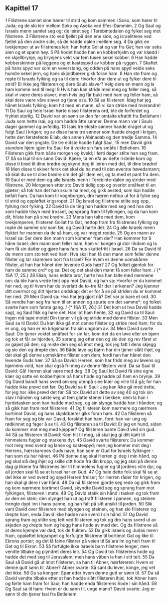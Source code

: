 ## Kapittel 17

1 Filistrene samlet sine hærer til strid og kom sammen i Soko, som hører til Juda; og de slo leir mellom Soko og Aseka ved Efes-Dammim.
2 Og Saul og Israels menn samlet seg og; de leiret seg i Terebintedalen og fylket seg mot filistrene.
3 Filistrene sto ved fjellet på den ene side, og israelittene ved fjellet på den andre side, så de hadde dalen imellem seg.
4 Da gikk en tvekjemper ut av filistrenes leir; han hette Goliat og var fra Gat; han var seks alen og et spann høy.
5 På hodet hadde han en kobberhjelm og var klædd i en skjellbrynje, og brynjens vekt var fem tusen sekel kobber.
6 Han hadde kobberskinner på leggene og et kastespyd av kobber på ryggen.
7 Skaftet på hans spyd var som en veverstang, og odden på hans spyd veide seks hundre sekel jern, og hans skjoldbærer gikk foran ham.
8 Han sto fram og ropte til Israels fylking og sa til dem: Hvorfor drar dere ut og fylker dere til strid? Er ikke jeg filisteren og dere Sauls slaver? Velg dere en mann og la ham komme ned til meg!
9 Hvis han kan stride med meg og feller meg, så skal vi være deres slaver; men hvis jeg får bukt med ham og feller ham, så skal dere være våre slaver og tjene oss.
10 Så sa filisteren: Idag har jeg hånet Israels fylking; kom hit med en mann, så vi kan stride med hverandre!
11 Da Saul og hele Israel hørte disse filisterens ord, ble de forferdet og fryktet storlig.
12 David var en sønn av den før omtalte efratitt fra Betlehem i Juda som hette Isai, og som hadde åtte sønner. Denne mann var i Sauls dager gammel og avfeldig.
13 Isais tre eldste sønner hadde draget ut og fulgt Saul i krigen; og av disse hans tre sønner som hadde draget i krigen, hette den førstefødte Eliab, den annen Abinadab og den tredje Samma.
14 David var den yngste. De tre eldste hadde fulgt Saul,
15 men David gikk stundom hjem igjen fra Saul for å vokte sin fars småfe i Betlehem.
16 Filisteren gikk fram både morgen og kveld; i førti dager stilte han seg fram.
17 Så sa Isai til sin sønn David: Kjære, ta en efa av dette ristede korn og disse ti brød til dine brødre og skynd deg til leiren med det, til dine brødre!
18 Men disse ti skiver fersk ost skal du ha med til den øverste høvedsmann; så skal du se til dine brødre om det går dem vel, og ta med et pant fra dem.
19 Saul er med dem og alle Israels menn i Terebinte-dalen og strider med filistrene.
20 Morgenen etter sto David tidlig opp og overlot småfeet til en gjæter; så tok han det han skulle ha med, og gikk avsted, som Isai hadde befalt ham. Da han kom til vognborgen, dro hæren nettop ut for å fylke seg til strid og oppløftet krigsropet.
21 Og Israel og filistrene stilte seg opp, fylking mot fylking.
22 David la de ting han hadde med seg ned hos den som hadde tilsyn med trosset, og sprang fram til fylkingen, og da han kom dit, hilste han på sine brødre.
23 Mens han talte med dem, kom tvekjemperen, filisteren Goliat fra Gat, nettop fram fra filistrenes fylking og ropte de samme ord som før, og David hørte det.
24 Og alle Israels menn flyktet for mannen da de så ham, og var meget redde.
25 Og en mann av Israel sa: Ser dere den mann som kommer fram der? Han kommer for å håne Israel; den mann som feller ham, ham vil kongen gi stor rikdom og la ham få sin datter og gjøre hans fars hus skattefritt i Israel.
26 Da sa David til de menn som sto tett ved ham: Hva skal han få den mann som feller denne filister og tar skammen bort fra Israel? For hvem er denne uomskårne filister, at han har hånet den levende Guds hær?
27 Og folket gjentok for ham de samme ord* og sa: Det og det skal den mann få som feller ham. / {* 1SA 17, 25.}
28 Eliab, hans eldste bror, hørte hva han talte med mennene om; da ble hans vrede tent opp mot David, og han sa: Hvorfor er du kommet her ned, og til hvem har du overlatt de to-tre får der i ørkenen? Jeg kjenner ditt overmot og ditt hjertes ondskap; det er for å se på striden du er kommet her ned.
29 Men David sa: Hva har jeg gjort nå? Det var jo bare et ord.
30 Så vendte han seg fra ham til en annen og spurte om det samme*; og folket svarte ham som første gang. / {* 1SA 17, 26.}
31 Det kom ut hva David hadde sagt, og Saul fikk og høre det. Han lot ham hente,
32 og David sa til Saul: Ingen må tape motet! Din tjener vil gå og stride med denne filister.
33 Men Saul sa til David: Du kan ikke gå mot denne filister og stride med ham; for du er ung, og han er en krigsmann fra sin ungdom av.
34 Men David svarte Saul: Din tjener voktet småfeet for sin far; kom det da en løve eller en bjørn og tok et får av hjorden,
35 sprang jeg etter den og slo den og rev fåret ut av gapet på den; og reiste den seg så imot meg, tok jeg fatt i dens skjegg og slo den og drepte den.
36 Både løve og bjørn har din tjener slått ihjel, og det skal gå denne uomskårne filister som dem, fordi han har hånet den levende Guds hær.
37 Så sa David: Herren, som har fridd meg av løvens og bjørnens vold, han skal også fri meg av denne filisters vold. Da sa Saul til David: Gå! Herren skal være med deg.
38 Og Saul lot David få sine egne klær og satte en kobberhjelm på hans hode og hadde på ham en brynje.
39 Og David bandt hans sverd om seg utenpå sine klær og ville til å gå; for han hadde ikke prøvd det før. Og David sa til Saul: Jeg kan ikke gå med dette, for jeg har ikke prøvd det før. Så tok David alt dette av seg
40 og tok sin stav i hånden og søkte seg ut fem glatte stener i bekken; dem la han i hyrdetasken som han hadde med seg, og sin slynge hadde han i hånden; og så gikk han fram mot filisteren.
41 Og filisteren kom nærmere og nærmere bortimot David, og hans skjoldbærer gikk foran ham.
42 Da filisteren så fram for seg og ble var David, foraktet han ham, fordi han var ung og rødkinnet og fager å se til.
43 Og filisteren sa til David: Er jeg en hund, siden du kommer mot meg med kjepper? Og filisteren bante David ved sin gud.
44 Så sa filisteren til David: Kom hit til meg, så skal jeg gi ditt kjøtt til himmelens fugler og markens dyr.
45 David svarte filisteren: Du kommer mot meg med sverd og lanse og kastespyd; men jeg kommer mot deg i Herrens, hærskarenes Guds navn, han som er Gud for Israels fylkinger - han som du har hånet.
46 På denne dag skal Herren gi deg i min hånd, og jeg skal slå deg ihjel og skille ditt hode fra din kropp, og jeg skal på denne dag gi likene fra filistrenes leir til himmelens fugler og til jordens ville dyr, og all jorden skal få se at Israel har en Gud.
47 Og hele dette folk skal få se at det ikke er ved sverd og spyd Herren frelser; for Herren råder for krigen, og han skal gi dere i var hånd.
48 Da nå filisteren gjorde seg rede og gikk fram og kom nærmere bortimot David, skyndte David seg og sprang fram mot fylkingen, filisteren i møte.
49 Og David stakk sin hånd i tasken og tok fram av den en stein; den slynget han ut og traff filisteren i pannen, og steinen trengte dypt inn i hans panne, og han falt på sitt ansikt til jorden.
50 Slik vant David over filisteren med slyngen og steinen, og han slo filisteren og drepte ham, enda David ikke hadde noe sverd i sin hånd.
51 Og David sprang fram og stilte seg tett ved filisteren og tok og dro hans sverd ut av skjeden og drepte ham og hugg hans hode av med det. Og da filistrene så at deres kjempe var død, tok de flukten.
52 Da gikk Israels og Judas menn fram, oppløftet krigsropet og forfulgte filistrene til bortimot Gat og like til Ekrons porter; og det lå falne filistrer på veien til Sa'ara'im og helt fram til Gat og til Ekron.
53 Så forfulgte ikke Israels barn filistrene lenger, men vendte tilbake og plyndret deres leir.
54 Og David tok filisterens hode og hadde det med seg til Jerusalem; men hans våben la han i sitt telt.
55 Da Saul så David gå ut imot filisteren, sa han til Abner, hærføreren: Hvem er denne gutt sønn til, Abner? Abner svarte: Så sant du lever, konge, jeg vet det ikke.
56 Da sa kongen: Spør etter hvem denne gutt er sønn til.
57 Da så David vendte tilbake etter at han hadde slått filisteren ihjel, tok Abner ham og førte ham fram for Saul; han hadde enda filisterens hode i sin hånd.
58 Og Saul sa til ham: Hvem er du sønn til, unge mann? David svarte: Jeg er sønn til din tjener Isai fra Betlehem.
